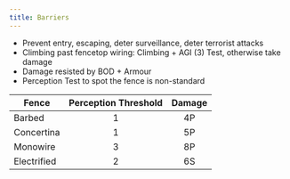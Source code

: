 ```yaml
---
title: Barriers
---
```


- Prevent entry, escaping, deter surveillance, deter terrorist attacks
- Climbing past fencetop wiring: Climbing + AGI (3) Test, otherwise take damage
- Damage resisted by BOD + Armour
- Perception Test to spot the fence is non-standard

| Fence       | Perception Threshold | Damage |
| ----------- |:--------------------:|:------:|
| Barbed      |          1           |   4P   |
| Concertina  |          1           |   5P   |
| Monowire    |          3           |   8P   |
| Electrified |          2           |   6S   |
